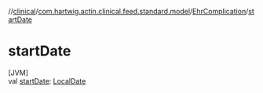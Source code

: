 //[clinical](../../../index.md)/[com.hartwig.actin.clinical.feed.standard.model](../index.md)/[EhrComplication](index.md)/[startDate](start-date.md)

# startDate

[JVM]\
val [startDate](start-date.md): [LocalDate](https://docs.oracle.com/javase/8/docs/api/java/time/LocalDate.html)
